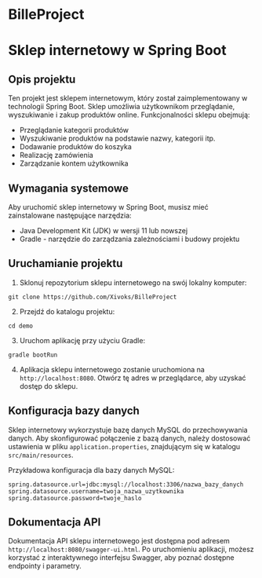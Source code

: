 # BilleProject

# Sklep internetowy w Spring Boot

## Opis projektu

Ten projekt jest sklepem internetowym, który został zaimplementowany w technologii Spring Boot. Sklep umożliwia
użytkownikom przeglądanie, wyszukiwanie i zakup produktów online. Funkcjonalności sklepu obejmują:

- Przeglądanie kategorii produktów
- Wyszukiwanie produktów na podstawie nazwy, kategorii itp.
- Dodawanie produktów do koszyka
- Realizację zamówienia
- Zarządzanie kontem użytkownika

## Wymagania systemowe

Aby uruchomić sklep internetowy w Spring Boot, musisz mieć zainstalowane następujące narzędzia:

- Java Development Kit (JDK) w wersji 11 lub nowszej
- Gradle - narzędzie do zarządzania zależnościami i budowy projektu

## Uruchamianie projektu

1. Sklonuj repozytorium sklepu internetowego na swój lokalny komputer:

```
git clone https://github.com/Xivoks/BilleProject
```

2. Przejdź do katalogu projektu:

```
cd demo
```

3. Uruchom aplikację przy użyciu Gradle:

```
gradle bootRun
```

4. Aplikacja sklepu internetowego zostanie uruchomiona na `http://localhost:8080`. Otwórz tę adres w przeglądarce, aby
   uzyskać dostęp do sklepu.

## Konfiguracja bazy danych

Sklep internetowy wykorzystuje bazę danych MySQL do przechowywania danych. Aby skonfigurować połączenie z bazą danych,
należy dostosować ustawienia w pliku `application.properties`, znajdującym się w katalogu `src/main/resources`.

Przykładowa konfiguracja dla bazy danych MySQL:

```
spring.datasource.url=jdbc:mysql://localhost:3306/nazwa_bazy_danych
spring.datasource.username=twoja_nazwa_uzytkownika
spring.datasource.password=twoje_haslo
```

## Dokumentacja API

Dokumentacja API sklepu internetowego jest dostępna pod adresem `http://localhost:8080/swagger-ui.html`. Po uruchomieniu
aplikacji, możesz korzystać z interaktywnego interfejsu Swagger, aby poznać dostępne endpointy i parametry.


